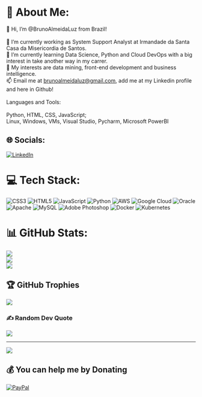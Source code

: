 
# 💫 About Me:
👋 Hi, I’m @BrunoAlmeidaLuz from Brazil!<br><br>👀 I’m currently working as System Support Analyst at Irmandade da Santa Casa da Misericordia de Santos.<br>🌱 I’m currently learning Data Science, Python and Cloud DevOps with a big interest in take another way in my carrer.<br>💞️ My interests are data mining, front-end development and business intelligence.<br>📫 Email me at brunoalmeidaluz@gmail.com, add me at my Linkedin profile and here in Github!<br><br>Languages and Tools:<br><br>Python, HTML, CSS, JavaScript;<br>Linux, Windows, VMs, Visual Studio, Pycharm, Microsoft PowerBI


## 🌐 Socials:
[![LinkedIn](https://img.shields.io/badge/LinkedIn-%230077B5.svg?logo=linkedin&logoColor=white)](https://linkedin.com/in/https://linkedin.com/in/brunoalmeidaluz) 

# 💻 Tech Stack:
![CSS3](https://img.shields.io/badge/css3-%231572B6.svg?style=for-the-badge&logo=css3&logoColor=white) ![HTML5](https://img.shields.io/badge/html5-%23E34F26.svg?style=for-the-badge&logo=html5&logoColor=white) ![JavaScript](https://img.shields.io/badge/javascript-%23323330.svg?style=for-the-badge&logo=javascript&logoColor=%23F7DF1E) ![Python](https://img.shields.io/badge/python-3670A0?style=for-the-badge&logo=python&logoColor=ffdd54) ![AWS](https://img.shields.io/badge/AWS-%23FF9900.svg?style=for-the-badge&logo=amazon-aws&logoColor=white) ![Google Cloud](https://img.shields.io/badge/Google%20Cloud-%234285F4.svg?style=for-the-badge&logo=google-cloud&logoColor=white) ![Oracle](https://img.shields.io/badge/Oracle-F80000?style=for-the-badge&logo=oracle&logoColor=white) ![Apache](https://img.shields.io/badge/apache-%23D42029.svg?style=for-the-badge&logo=apache&logoColor=white) ![MySQL](https://img.shields.io/badge/mysql-%2300f.svg?style=for-the-badge&logo=mysql&logoColor=white) ![Adobe Photoshop](https://img.shields.io/badge/adobephotoshop-%2331A8FF.svg?style=for-the-badge&logo=adobephotoshop&logoColor=white) ![Docker](https://img.shields.io/badge/docker-%230db7ed.svg?style=for-the-badge&logo=docker&logoColor=white) ![Kubernetes](https://img.shields.io/badge/kubernetes-%23326ce5.svg?style=for-the-badge&logo=kubernetes&logoColor=white)
# 📊 GitHub Stats:
![](https://github-readme-stats.vercel.app/api?username=BrunoAlmeidaLuz&theme=tokyonight&hide_border=false&include_all_commits=false&count_private=false)<br/>
![](https://github-readme-streak-stats.herokuapp.com/?user=BrunoAlmeidaLuz&theme=tokyonight&hide_border=false)<br/>
![](https://github-readme-stats.vercel.app/api/top-langs/?username=BrunoAlmeidaLuz&theme=tokyonight&hide_border=false&include_all_commits=false&count_private=false&layout=compact)

## 🏆 GitHub Trophies
![](https://github-profile-trophy.vercel.app/?username=BrunoAlmeidaLuz&theme=tokyonight&no-frame=false&no-bg=true&margin-w=4)

### ✍️ Random Dev Quote
![](https://quotes-github-readme.vercel.app/api?type=horizontal&theme=tokyonight)

---
[![](https://visitcount.itsvg.in/api?id=BrunoAlmeidaLuz&icon=0&color=0)](https://visitcount.itsvg.in)

  ## 💰 You can help me by Donating
  [![PayPal](https://img.shields.io/badge/PayPal-00457C?style=for-the-badge&logo=paypal&logoColor=white)](https://paypal.me/brunoalmeidaluz@gmail.com) 

  
<!-- Proudly created with GPRM ( https://gprm.itsvg.in ) -->
